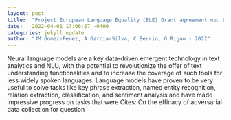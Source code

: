 ```yaml
---
layout: post
title:  "Project European Language Equality (ELE) Grant agreement no. LC-01641480101018166 ELE Coordinator Prof. Dr. Andy Way (DCU) Co-coordinator Prof. Dr"
date:   2022-04-01 17:06:07 -0400
categories: jekyll update
author: "JM Gomez-Perez, A Garcia-Silva, C Berrio, G Rigau - 2022"
---
```

Neural language models are a key data-driven emergent technology in text analytics and NLU, with the potential to revolutionize the offer of text understanding functionalities and to increase the coverage of such tools for less widely spoken languages. Language models have proven to be very useful to solve tasks like key phrase extraction, named entity recognition, relation extraction, classification, and sentiment analysis and have made impressive progress on tasks that were Cites: On the efficacy of adversarial data collection for question